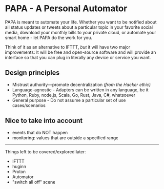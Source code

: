 PAPA - A Personal Automator
====

PAPA is meant to automate your life. Whether you want to be notified about
all status updates or tweets about a particular topic in your favorite
social media, download your monthly bills to your private cloud, or automate
your smart home - let PAPA do the work for you.

Think of it as an alternative to IFTTT, *but* it will have two major
improvements: It will be free and open-source software and will provide an
interface so that you can plug in literally any device or service you want.

Design principles
----

* Mistrust authority—promote decentralization *(from the Hacker ethic)*
* Language-agnostic - Adapters can be written in any language, be it Python,
  Ruby, node.js, Scala, Go, Rust, Java, C#, whatsoever
* General purpose - Do not assume a particular set of use cases/scenarios

Nice to take into account
----
- events that do NOT happen
- monitoring: values that are outside a specified range

----

Things left to be covered/explored later:
- IFTTT
- huginn
- Proton
- Automator
- "switch all off" scene
